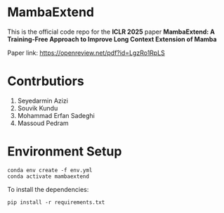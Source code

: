# MambaExtend
This is the official code repo for the **ICLR 2025** paper **MambaExtend: A Training-Free Approach to Improve Long Context Extension of Mamba**

Paper link: https://openreview.net/pdf?id=LgzRo1RpLS

# Contrbutiors
1. Seyedarmin Azizi
2. Souvik Kundu
3. Mohammad Erfan Sadeghi
4. Massoud Pedram

# Environment Setup
<pre><code>conda env create -f env.yml
conda activate mambaextend</code></pre>

To install the dependencies:
<pre><code>pip install -r requirements.txt</code></pre>
